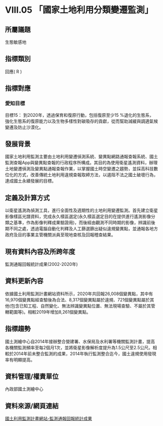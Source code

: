 # VIII.05 「國家土地利用分類變遷監測」

<script type="text/javascript" src="http://cdn.mathjax.org/mathjax/latest/MathJax.js?config=TeX-AMS-MML_HTMLorMML"></script>

## 所屬議題
生態敏感地
## 指標類別
回應( R )
## 指標對應
### 愛知目標
目標15：
到2020年，透過保育和復原行動，包括復原至少15 %退化的生態系，強化生態系的復原能力以及生物多樣性對碳吸存的貢獻，從而幫助減緩與調適氣候變遷及防止沙漠化。
## 發展背景
國家土地利用監測主要由土地利用變遷偵測系統、變異點網路通報查報系統、國土監測查報App與變異點查報的行政程序所構成。其目的為使用衛星遙測資料，辦理土地變遷偵測及變異點通報查報作業，以掌握國土時空變遷之趨勢，並採高科技數位化的方式，改善傳統土地利用違規查報取締方法，以遏阻不法之國土破壞行為，達成國土永續發展的目標。
## 定義及計算方式
以衛星遙測為偵測工具，進行全面性及週期性的土地利用變遷監測。首先建立衛星影像樣區光譜資料，完成永久樣區選定(永久樣區選定目的在提供進行遙測影像分類之基準，作為影像判釋成果驗證用)，而後經由觀測不同時期的影像，辨識前後期不同之處，透過電腦自動化判釋及人工篩選篩出疑似違規變異點，並通報各地方政府及目的事業主管機關派員至現地查核及回報稽查結果。
## 現有資料內容及所跨年度
監測通報回報統計成果(2002-2020年)
## 資料更新內容
依據國土利用監測計畫網站資料所示，2020年共回報26,008個變異點，其中有16,970個變異點經查驗後為合法、8,317個變異點屬於違規、721個變異點屬於其他(包含已知工程、自然變化、無法辨識變異點位置、無法現場查驗、不屬於其管轄範圍等)。相較2019年增加8,261個變異點。
## 指標趨勢
國土測繪中心自2014年接辦整合營建署、水保局及水利署等機關監測計畫，提高各機關監測頻率至每2個月1次，並將衛星影像解析度提升為1.5公尺至2.5公尺。相較於2014年前未整合監測的成果，2014年執行監測整合迄今，國土違規使用發現率有明顯提高。
## 資料管理/權責單位
內政部國土測繪中心
## 資料來源/網頁連結
[國土利用監測計畫網站-監測通報回報統計成果](http://www.landchg.org.tw/Module/RWD/Web/pub_result.aspx)
